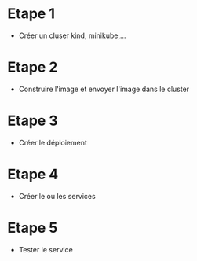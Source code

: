 # Etape 1
- Créer un cluser kind, minikube,...

# Etape 2
- Construire l'image et envoyer l'image dans le cluster

# Etape 3
- Créer le déploiement 

# Etape 4
- Créer le ou les services

# Etape 5
- Tester le service
